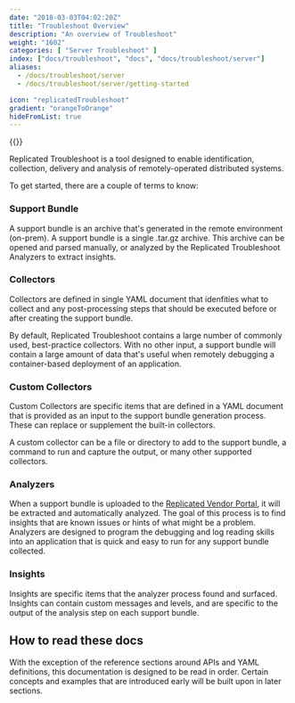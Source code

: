 ```yaml
---
date: "2018-03-03T04:02:20Z"
title: "Troubleshoot Overview"
description: "An overview of Troubleshoot"
weight: "1602"
categories: [ "Server Troubleshoot" ]
index: ["docs/troubleshoot", "docs", "docs/troubleshoot/server"]
aliases:
  - /docs/troubleshoot/server
  - /docs/troubleshoot/server/getting-started

icon: "replicatedTroubleshoot"
gradient: "orangeToOrange"
hideFromList: true
---
```


{{<legacynotice>}}

Replicated Troubleshoot is a tool designed to enable identification, collection, delivery and analysis of remotely-operated distributed systems.

To get started, there are a couple of terms to know:

### Support Bundle

A support bundle is an archive that's generated in the remote environment (on-prem). A support bundle is a single .tar.gz archive. This archive can be opened and parsed manually, or analyzed by the Replicated Troubleshoot Analyzers to extract insights.

### Collectors

Collectors are defined in single YAML document that idenfities what to collect and any post-processing steps that should be executed before or after creating the support bundle.

By default, Replicated Troubleshoot contains a large number of commonly used, best-practice collectors. With no other input, a support bundle will contain a large amount of data that's useful when remotely debugging a container-based deployment of an application.

### Custom Collectors

Custom Collectors are specific items that are defined in a YAML document that is provided as an input to the support bundle generation process. These can replace or supplement the built-in collectors.

A custom collector can be a file or directory to add to the support bundle, a command to run and capture the output, or many other supported collectors.

### Analyzers

When a support bundle is uploaded to the [Replicated Vendor Portal](https://vendor.replicated.com), it will be extracted and automatically analyzed. The goal of this process is to find insights that are known issues or hints of what might be a problem. Analyzers are designed to program the debugging and log reading skills into an application that is quick and easy to run for any support bundle collected.

### Insights

Insights are specific items that the analyzer process found and surfaced. Insights can contain custom messages and levels, and are specific to the output of the analysis step on each support bundle.

## How to read these docs

With the exception of the reference sections around APIs and YAML definitions, this documentation is designed to be read in order. Certain concepts and examples that are introduced early will be built upon in later sections.

